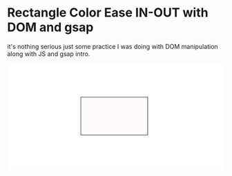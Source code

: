 # Rectangle Color Ease IN-OUT with DOM and gsap

it's nothing serious just some practice I was doing with DOM manipulation along with JS and gsap intro.

<!--  ![](https://github.com/knilesh9/SimpleColorTransitionOnHover/blob/main/media/demo.gif) -->

<img src="https://github.com/knilesh9/SimpleColorTransitionOnHover/blob/main/media/demo.gif" alt="Demo" width="auto" height="auto">
